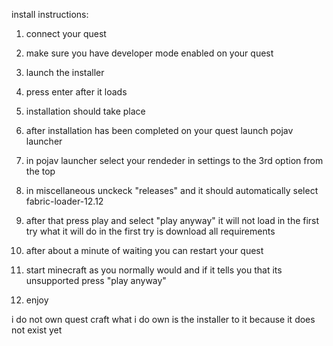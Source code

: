 install instructions:

1. connect your quest

2. make sure you have developer mode enabled on your quest

3. launch the installer

4. press enter after it loads

5. installation should take place

6. after installation has been completed on your quest launch pojav launcher

7. in pojav launcher select your rendeder in settings to the 3rd option from the top

8. in miscellaneous unckeck "releases" and it should automatically select fabric-loader-12.12

9. after that press play and select "play anyway" it will not load in the first try what it will do in the first try is download all requirements

10. after about a minute of waiting you can restart your quest

11. start minecraft as you normally would and if it tells you that its unsupported press "play anyway"

12. enjoy


i do not own quest craft
what i do own is the installer to it because it does not exist yet
